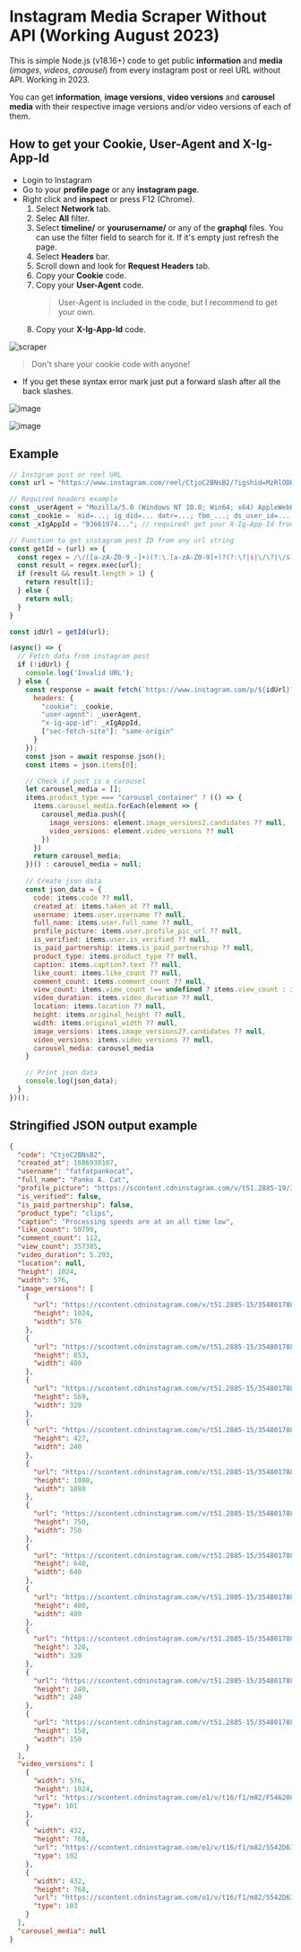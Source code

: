 # **Instagram Media Scraper Without API (Working August 2023)**
 This is simple Node.js (v18.16+) code to get public **information** and **media** (*images*, *videos*, *carousel*) from every instagram post or reel URL without API. Working in 2023.

You can get **information**, **image versions**, **video versions** and **carousel media** with their respective image versions and/or video versions of each of them.

## **How to get your Cookie, User-Agent and X-Ig-App-Id**
- Login to Instagram
- Go to your **profile page** or any **instagram page**.
- Right click and **inspect** or press F12 (Chrome).
    1. Select **Network** tab.
    2. Selec **All** filter.
    3. Select **timeline/** or **yourusername/** or any of the **graphql** files. You can use the filter field to search for it. If it's empty just refresh the page.
    4. Select **Headers** bar.
    5. Scroll down and look for **Request Headers** tab.
    6. Copy your **Cookie** code.
    7. Copy your **User-Agent** code.
       > User-Agent is included in the code, but I recommend to get your own.
    9. Copy your **X-Ig-App-Id** code.

![scraper](https://github.com/ahmedrangel/instagram-media-scraper/assets/50090595/4cc339ea-a314-4696-8fc2-eaa756d4018e)

> Don't share your cookie code with anyone!
- If you get these syntax error mark just put a forward slash after all the back slashes.

![image](https://github.com/ahmedrangel/instagram-media-scraper/assets/50090595/a42bf426-8c89-4099-81e2-1017a1a3e7d8)

![image](https://github.com/ahmedrangel/instagram-media-scraper/assets/50090595/830b1647-31da-41d0-b93a-052590982f0d)

## Example
```js
// Instgram post or reel URL
const url = "https://www.instagram.com/reel/CtjoC2BNsB2/?igshid=MzRlODBiNWFlZA==" // url example

// Required headers example
const _userAgent = "Mozilla/5.0 (Windows NT 10.0; Win64; x64) AppleWebKit/537.36 (KHTML, like Gecko) Chrome/114.0.0.0 Safari/537.36"; // Use this one or get your User-Agent from your browser
const _cookie = `mid=...; ig_did=... datr=...; fbm_...; ds_user_id=...; csrftoken=...; fbsr_=... rur="..."`; // required! get your Cookie from your browser
const _xIgAppId = "93661974..."; // required! get your X-Ig-App-Id from your browser

// Function to get instagram post ID from any url string
const getId = (url) => {
  const regex = /\/([a-zA-Z0-9_-]+)(?:\.[a-zA-Z0-9]+)?(?:\?|$|\/\?|\/$)/;
  const result = regex.exec(url);
  if (result && result.length > 1) {
    return result[1];
  } else {
    return null;
  }
}

const idUrl = getId(url);

(async() => {
  // Fetch data from instagram post
  if (!idUrl) {
    console.log('Invalid URL');
  } else {
    const response = await fetch(`https://www.instagram.com/p/${idUrl}?__a=1&__d=di`, {
      headers: {
        "cookie": _cookie,
        "user-agent": _userAgent,
        "x-ig-app-id": _xIgAppId,
        ["sec-fetch-site"]: "same-origin"
      }
    });
    const json = await response.json();
    const items = json.items[0];

    // Check if post is a carousel
    let carousel_media = [];
    items.product_type === "carousel_container" ? (() => {
      items.carousel_media.forEach(element => {
        carousel_media.push({
          image_versions: element.image_versions2.candidates ?? null,
          video_versions: element.video_versions ?? null
        })
      })
      return carousel_media;
    })() : carousel_media = null;
    
    // Create json data
    const json_data = {
      code: items.code ?? null,
      created_at: items.taken_at ?? null,
      username: items.user.username ?? null,
      full_name: items.user.full_name ?? null,
      profile_picture: items.user.profile_pic_url ?? null,
      is_verified: items.user.is_verified ?? null,
      is_paid_partnership: items.is_paid_partnership ?? null,
      product_type: items.product_type ?? null,
      caption: items.caption?.text ?? null,
      like_count: items.like_count ?? null,
      comment_count: items.comment_count ?? null,
      view_count: items.view_count !== undefined ? items.view_count : items.play_count ?? null,
      video_duration: items.video_duration ?? null,
      location: items.location ?? null,
      height: items.original_height ?? null,
      width: items.original_width ?? null,
      image_versions: items.image_versions2?.candidates ?? null,
      video_versions: items.video_versions ?? null,
      carousel_media: carousel_media
    }

    // Print json data
    console.log(json_data); 
  }
})();
```
## Stringified JSON output example
```json
{
  "code": "CtjoC2BNsB2",
  "created_at": 1686930107,
  "username": "fatfatpankocat",
  "full_name": "Panko A. Cat",
  "profile_picture": "https://scontent.cdninstagram.com/v/t51.2885-19/351028002_1390928218140357_6492853570855484928_n.jpg?.............",
  "is_verified": false,
  "is_paid_partnership": false,
  "product_type": "clips",
  "caption": "Processing speeds are at an all time low",
  "like_count": 50799,
  "comment_count": 112,
  "view_count": 357385,
  "video_duration": 5.293,
  "location": null,
  "height": 1024,
  "width": 576,
  "image_versions": [
    {
      "url": "https://scontent.cdninstagram.com/v/t51.2885-15/354801788_1023848012117396_6220977847781610270_n.jpg?.............",
      "height": 1024,
      "width": 576
    },
    {
      "url": "https://scontent.cdninstagram.com/v/t51.2885-15/354801788_1023848012117396_6220977847781610270_n.jpg?.............",
      "height": 853,
      "width": 480
    },
    {
      "url": "https://scontent.cdninstagram.com/v/t51.2885-15/354801788_1023848012117396_6220977847781610270_n.jpg?.............",
      "height": 569,
      "width": 320
    },
    {
      "url": "https://scontent.cdninstagram.com/v/t51.2885-15/354801788_1023848012117396_6220977847781610270_n.jpg?.............",
      "height": 427,
      "width": 240
    },
    {
      "url": "https://scontent.cdninstagram.com/v/t51.2885-15/354801788_1023848012117396_6220977847781610270_n.jpg?.............",
      "height": 1080,
      "width": 1080
    },
    {
      "url": "https://scontent.cdninstagram.com/v/t51.2885-15/354801788_1023848012117396_6220977847781610270_n.jpg?.............",
      "height": 750,
      "width": 750
    },
    {
      "url": "https://scontent.cdninstagram.com/v/t51.2885-15/354801788_1023848012117396_6220977847781610270_n.jpg?.............",
      "height": 640,
      "width": 640
    },
    {
      "url": "https://scontent.cdninstagram.com/v/t51.2885-15/354801788_1023848012117396_6220977847781610270_n.jpg?.............",
      "height": 480,
      "width": 480
    },
    {
      "url": "https://scontent.cdninstagram.com/v/t51.2885-15/354801788_1023848012117396_6220977847781610270_n.jpg?.............",
      "height": 320,
      "width": 320
    },
    {
      "url": "https://scontent.cdninstagram.com/v/t51.2885-15/354801788_1023848012117396_6220977847781610270_n.jpg?.............",
      "height": 240,
      "width": 240
    },
    {
      "url": "https://scontent.cdninstagram.com/v/t51.2885-15/354801788_1023848012117396_6220977847781610270_n.jpg?.............",
      "height": 150,
      "width": 150
    }
  ],
  "video_versions": [
    {
      "width": 576,
      "height": 1024,
      "url": "https://scontent.cdninstagram.com/o1/v/t16/f1/m82/F5462086DC54DD10E6E0AC3C9902A2A3_video_dashinit.mp4?.............",
      "type": 101
    },
    {
      "width": 432,
      "height": 768,
      "url": "https://scontent.cdninstagram.com/o1/v/t16/f1/m82/5542D63645ABB4B44E5B31785E6A6181_video_dashinit.mp4?.............",
      "type": 102
    },
    {
      "width": 432,
      "height": 768,
      "url": "https://scontent.cdninstagram.com/o1/v/t16/f1/m82/5542D63645ABB4B44E5B31785E6A6181_video_dashinit.mp4?.............",
      "type": 103
    }
  ],
  "carousel_media": null
}
```
